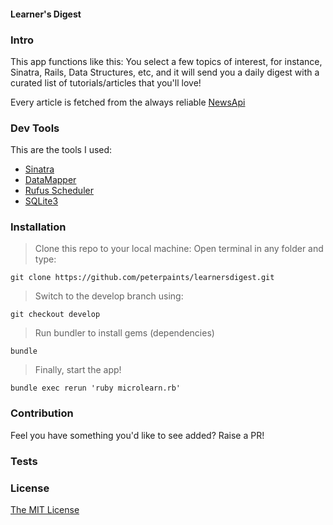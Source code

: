 #### Learner's Digest

### Intro

This app functions like this: You select a few topics of interest, for instance, Sinatra, Rails, Data Structures, etc, and it will send you a daily digest with a curated list of tutorials/articles that you'll love!

Every article is fetched from the always
reliable [NewsApi](https://newsapi.org/docs/endpoints/everything)

### Dev Tools

This are the tools I used:
* [Sinatra](http://sinatrarb.com/)
* [DataMapper](https://datamapper.org/)
* [Rufus Scheduler](https://github.com/jmettraux/rufus-scheduler)
* [SQLite3](https://www.sqlite.org/index.html)

### Installation

> Clone this repo to your local machine: Open terminal in any folder and type:
```
git clone https://github.com/peterpaints/learnersdigest.git
```

> Switch to the develop branch using:
```
git checkout develop
```

>Run bundler to install gems (dependencies)
```
bundle
```

> Finally, start the app!
```
bundle exec rerun 'ruby microlearn.rb'
```

### Contribution

Feel you have something you'd like to see added? Raise a PR!

### Tests

### License

[The MIT License](https://github.com/peterpaints/learnersdigest/blob/develop/LICENSE.md)
